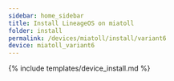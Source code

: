 ```yaml
---
sidebar: home_sidebar
title: Install LineageOS on miatoll
folder: install
permalink: /devices/miatoll/install/variant6
device: miatoll_variant6
---
```

{% include templates/device_install.md %}
